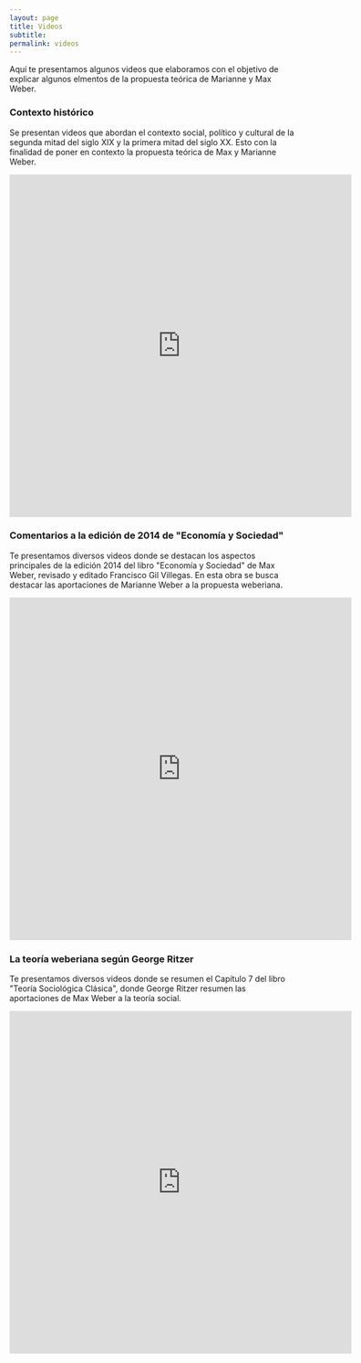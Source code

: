 ```yaml
---
layout: page
title: Videos
subtitle: 
permalink: videos
---
```


Aquí te presentamos algunos videos que elaboramos con el objetivo de explicar algunos elmentos de la propuesta teórica de Marianne y Max Weber.

### Contexto histórico

Se presentan videos que abordan el contexto social, político y cultural de la segunda mitad del siglo XIX y la primera mitad del siglo XX. Esto con la finalidad de poner en contexto la propuesta teórica de Max y Marianne Weber.

<iframe
    width="600"
    height="600"
    frameBorder="0"
    src="https://flipgrid.com/+umlax9jm?embed=true"
    webkitallowfullscreen
    mozallowfullscreen
    allowfullscreen
    allow="microphone; camera; display-capture"></iframe>
    
### Comentarios a la edición de 2014 de "Economía y Sociedad"
 
 Te presentamos diversos videos donde se destacan los aspectos principales de la edición 2014 del libro "Economía y Sociedad" de Max Weber, revisado y editado Francisco Gil Villegas. En esta obra se busca destacar las aportaciones de Marianne Weber a la propuesta weberiana.
 
 <iframe
    width="600"
    height="600"
    frameBorder="0"
    src="https://flipgrid.com/+ilkaqhw5?embed=true"
    webkitallowfullscreen
    mozallowfullscreen
    allowfullscreen
    allow="microphone; camera; display-capture"></iframe>
    
### La teoría weberiana según George Ritzer
 
 Te presentamos diversos videos donde se resumen el Capítulo 7 del libro "Teoría Sociológica Clásica", donde George Ritzer resumen las aportaciones de Max Weber a la teoría social.
 
 <iframe
    width="600"
    height="600"
    frameBorder="0"
    src="https://flipgrid.com/+pr1zz000?embed=true"
    webkitallowfullscreen
    mozallowfullscreen
    allowfullscreen
    allow="microphone; camera; display-capture"></iframe>
